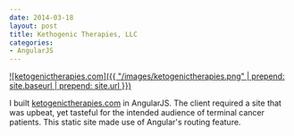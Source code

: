```yaml
---
date: 2014-03-18
layout: post
title: Kethogenic Therapies, LLC
categories:
- AngularJS
---
```


[![ketogenictherapies.com]({{ "/images/ketogenictherapies.png" | prepend: site.baseurl | prepend: site.url }})](http://ketogenictherapies.com)

I built [ketogenictherapies.com](http://ketogenictherapies.com) in AngularJS. The client required a site that was upbeat, yet tasteful for the intended audience of terminal cancer patients. This static site made use of Angular's routing feature.